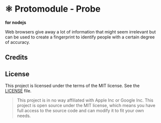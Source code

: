 # ⚛️ Protomodule - Probe
**for nodejs**

Web browsers give away a lot of information that might seem irrelevant but can be used to create a fingerprint to identify people with a certain degree of accuracy.

## Credits

## License

This project is licensed under the terms of the MIT license. See the [LICENSE](LICENSE) file.

> This project is in no way affiliated with Apple Inc or Google Inc. This project is open source under the MIT license, which means you have full access to the source code and can modify it to fit your own needs.

